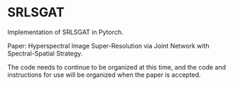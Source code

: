 # SRLSGAT

Implementation of SRLSGAT in Pytorch.

Paper: Hyperspectral Image Super-Resolution via Joint Network with Spectral-Spatial Strategy.

The code needs to continue to be organized at this time, and the code and instructions for use will be organized when the paper is accepted.

